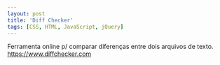 ```yaml
---
layout: post
title: 'Diff Checker'
tags: [CSS, HTML, JavaScript, jQuery]
---
```


Ferramenta online p/ comparar diferenças entre dois arquivos de texto.<br>
<https://www.diffchecker.com>
